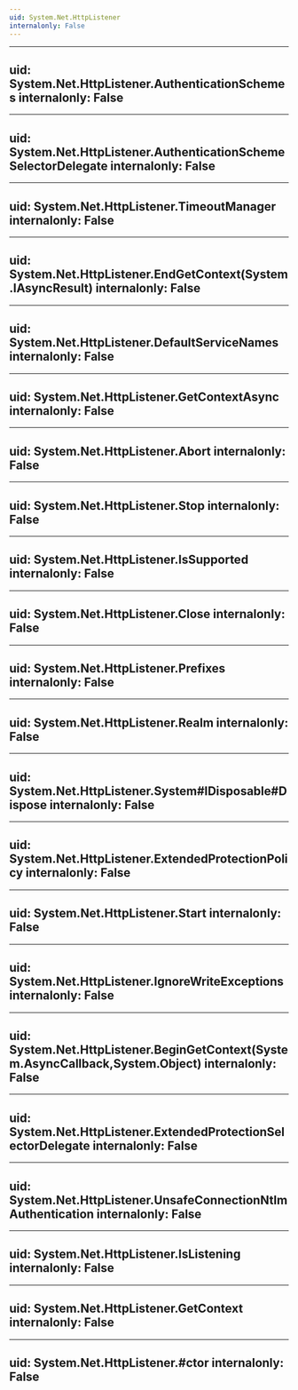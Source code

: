 ```yaml
---
uid: System.Net.HttpListener
internalonly: False
---
```


---
uid: System.Net.HttpListener.AuthenticationSchemes
internalonly: False
---

---
uid: System.Net.HttpListener.AuthenticationSchemeSelectorDelegate
internalonly: False
---

---
uid: System.Net.HttpListener.TimeoutManager
internalonly: False
---

---
uid: System.Net.HttpListener.EndGetContext(System.IAsyncResult)
internalonly: False
---

---
uid: System.Net.HttpListener.DefaultServiceNames
internalonly: False
---

---
uid: System.Net.HttpListener.GetContextAsync
internalonly: False
---

---
uid: System.Net.HttpListener.Abort
internalonly: False
---

---
uid: System.Net.HttpListener.Stop
internalonly: False
---

---
uid: System.Net.HttpListener.IsSupported
internalonly: False
---

---
uid: System.Net.HttpListener.Close
internalonly: False
---

---
uid: System.Net.HttpListener.Prefixes
internalonly: False
---

---
uid: System.Net.HttpListener.Realm
internalonly: False
---

---
uid: System.Net.HttpListener.System#IDisposable#Dispose
internalonly: False
---

---
uid: System.Net.HttpListener.ExtendedProtectionPolicy
internalonly: False
---

---
uid: System.Net.HttpListener.Start
internalonly: False
---

---
uid: System.Net.HttpListener.IgnoreWriteExceptions
internalonly: False
---

---
uid: System.Net.HttpListener.BeginGetContext(System.AsyncCallback,System.Object)
internalonly: False
---

---
uid: System.Net.HttpListener.ExtendedProtectionSelectorDelegate
internalonly: False
---

---
uid: System.Net.HttpListener.UnsafeConnectionNtlmAuthentication
internalonly: False
---

---
uid: System.Net.HttpListener.IsListening
internalonly: False
---

---
uid: System.Net.HttpListener.GetContext
internalonly: False
---

---
uid: System.Net.HttpListener.#ctor
internalonly: False
---
